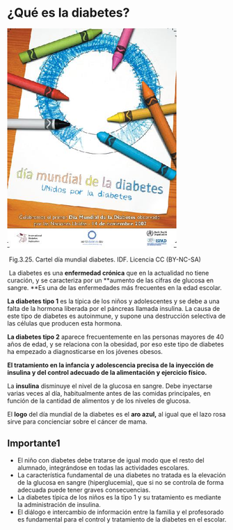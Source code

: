# ¿Qué es la diabetes?


![Campaña Día Mundial de la diabetes 2007: diabetes en niños y adolescentes. Fuente: federación Internacional de la diabetes](img/Modulo2_U5_2_diabetes.jpg)


 Fig.3.25. Cartel día mundial diabetes. IDF. Licencia CC (BY-NC-SA)

 La diabetes es una **enfermedad crónica** que en la actualidad no tiene curación, y se caracteriza por un **aumento de las cifras de glucosa en sangre. **Es una de las enfermedades más frecuentes en la edad escolar.

**La diabetes tipo 1** es la típica de los niños y adolescentes y se debe a una falta de la hormona liberada por el páncreas llamada insulina. La causa de este tipo de diabetes es autoinmune, y supone una destrucción selectiva de las células que producen esta hormona.

**La diabetes tipo 2** aparece frecuentemente en las personas mayores de 40 años de edad, y se relaciona con la obesidad, por eso este tipo de diabetes ha empezado a diagnosticarse en los jóvenes obesos.

**El tratamiento en la infancia y adolescencia precisa de la inyección de insulina y del control adecuado de la alimentación y ejercicio físico.**

La **insulina** disminuye el nivel de la glucosa en sangre. Debe inyectarse varias veces al día, habitualmente antes de las comidas principales, en función de la cantidad de alimentos y de los niveles de glucosa.

El **logo** del día mundial de la diabetes es el **aro azul,** al igual que el lazo rosa sirve para concienciar sobre el cáncer de mama.

## Importante1

*   El niño con diabetes debe tratarse de igual modo que el resto del alumnado, integrándose en todas las actividades escolares.
*   La característica fundamental de una diabetes no tratada es la elevación de la glucosa en sangre (hiperglucemia), que si no se controla de forma adecuada puede tener graves consecuencias.
*   La diabetes típica de los niños es la tipo 1 y su tratamiento es mediante la administración de insulina.
*   El diálogo e intercambio de información entre la familia y el profesorado es fundamental para el control y tratamiento de la diabetes en el escolar.

